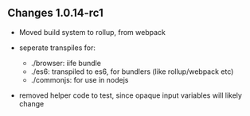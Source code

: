 ## Changes 1.0.14-rc1

- Moved build system to rollup, from webpack
- seperate transpiles for:
  - ./browser: iife bundle
  - ./es6: transpiled to es6, for bundlers (like rollup/webpack etc)
  - ./commonjs: for use in nodejs

- removed helper code to test, since opaque input variables will likely change

